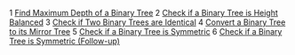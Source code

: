  1  [Find Maximum Depth of a Binary Tree](#question-1-find-maximum-depth-of-a-binary-tree) 
 2   [Check if a Binary Tree is Height Balanced](#question-2-check-if-a-binary-tree-is-height-balanced) 
 3    [Check if Two Binary Trees are Identical](#question-3-check-if-two-binary-trees-are-identical) 
 4    [Convert a Binary Tree to its Mirror Tree](#question-4-convert-a-binary-tree-to-its-mirror-tree) 
5   [Check if a Binary Tree is Symmetric](#question-5-check-if-a-binary-tree-is-symmetric) 
6   [Check if a Binary Tree is Symmetric (Follow-up)](#question-6-check-if-a-binary-tree-is-symmetric-follow-up) 
